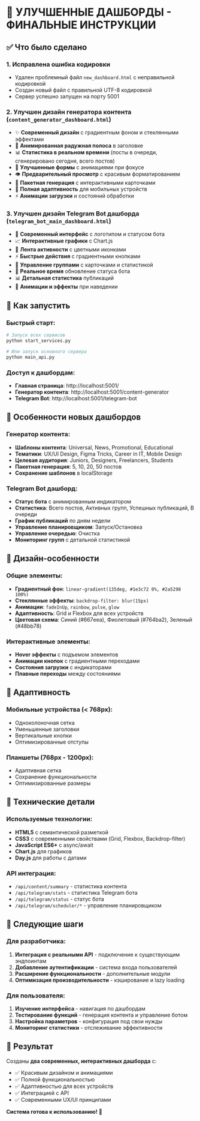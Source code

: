 # 🎨 УЛУЧШЕННЫЕ ДАШБОРДЫ - ФИНАЛЬНЫЕ ИНСТРУКЦИИ

## ✅ Что было сделано

### 1. **Исправлена ошибка кодировки**
- Удален проблемный файл `new_dashboard.html` с неправильной кодировкой
- Создан новый файл с правильной UTF-8 кодировкой
- Сервер успешно запущен на порту 5001

### 2. **Улучшен дизайн генератора контента** (`content_generator_dashboard.html`)
- ✨ **Современный дизайн** с градиентным фоном и стеклянными эффектами
- 🌈 **Анимированная радужная полоса** в заголовке
- 📊 **Статистика в реальном времени** (посты в очереди, сгенерировано сегодня, всего постов)
- 🎯 **Улучшенные формы** с анимациями при фокусе
- 👁️ **Предварительный просмотр** с красивым форматированием
- 🔄 **Пакетная генерация** с интерактивными карточками
- 📱 **Полная адаптивность** для мобильных устройств
- ⚡ **Анимации загрузки** и состояний обработки

### 3. **Улучшен дизайн Telegram Bot дашборда** (`telegram_bot_main_dashboard.html`)
- 🤖 **Современный интерфейс** с логотипом и статусом бота
- 📈 **Интерактивные графики** с Chart.js
- 📝 **Лента активности** с цветными иконками
- ⚡ **Быстрые действия** с градиентными кнопками
- 👥 **Управление группами** с карточками и статистикой
- 🔄 **Реальное время** обновление статуса бота
- 📊 **Детальная статистика** публикаций
- 🎨 **Анимации и эффекты** при наведении

## 🚀 Как запустить

### Быстрый старт:
```bash
# Запуск всех сервисов
python start_services.py

# Или запуск основного сервера
python main_api.py
```

### Доступ к дашбордам:
- **Главная страница**: http://localhost:5001/
- **Генератор контента**: http://localhost:5001/content-generator
- **Telegram Bot**: http://localhost:5001/telegram-bot

## 🎯 Особенности новых дашбордов

### Генератор контента:
- **Шаблоны контента**: Universal, News, Promotional, Educational
- **Тематики**: UX/UI Design, Figma Tricks, Career in IT, Mobile Design
- **Целевая аудитория**: Juniors, Designers, Freelancers, Students
- **Пакетная генерация**: 5, 10, 20, 50 постов
- **Сохранение шаблонов** в localStorage

### Telegram Bot дашборд:
- **Статус бота** с анимированным индикатором
- **Статистика**: Всего постов, Активных групп, Успешных публикаций, В очереди
- **График публикаций** по дням недели
- **Управление планировщиком**: Запуск/Остановка
- **Управление очередью**: Очистка
- **Мониторинг групп** с детальной статистикой

## 🎨 Дизайн-особенности

### Общие элементы:
- **Градиентный фон**: `linear-gradient(135deg, #1e3c72 0%, #2a5298 100%)`
- **Стеклянные эффекты**: `backdrop-filter: blur(15px)`
- **Анимации**: `fadeInUp`, `rainbow`, `pulse`, `glow`
- **Адаптивность**: Grid и Flexbox для всех устройств
- **Цветовая схема**: Синий (#667eea), Фиолетовый (#764ba2), Зеленый (#48bb78)

### Интерактивные элементы:
- **Hover эффекты** с подъемом элементов
- **Анимации кнопок** с градиентными переходами
- **Состояния загрузки** с индикаторами
- **Плавные переходы** между состояниями

## 📱 Адаптивность

### Мобильные устройства (< 768px):
- Одноколоночная сетка
- Уменьшенные заголовки
- Вертикальные кнопки
- Оптимизированные отступы

### Планшеты (768px - 1200px):
- Адаптивная сетка
- Сохранение функциональности
- Оптимизированные размеры

## 🔧 Технические детали

### Используемые технологии:
- **HTML5** с семантической разметкой
- **CSS3** с современными свойствами (Grid, Flexbox, Backdrop-filter)
- **JavaScript ES6+** с async/await
- **Chart.js** для графиков
- **Day.js** для работы с датами

### API интеграция:
- `/api/content/summary` - статистика контента
- `/api/telegram/stats` - статистика Telegram бота
- `/api/telegram/status` - статус бота
- `/api/telegram/scheduler/*` - управление планировщиком

## 🎯 Следующие шаги

### Для разработчика:
1. **Интеграция с реальными API** - подключение к существующим эндпоинтам
2. **Добавление аутентификации** - система входа пользователей
3. **Расширение функциональности** - дополнительные модули
4. **Оптимизация производительности** - кэширование и lazy loading

### Для пользователя:
1. **Изучение интерфейса** - навигация по дашбордам
2. **Тестирование функций** - генерация контента и управление ботом
3. **Настройка параметров** - конфигурация под свои нужды
4. **Мониторинг статистики** - отслеживание эффективности

## 🎉 Результат

Созданы **два современных, интерактивных дашборда** с:
- ✅ Красивым дизайном и анимациями
- ✅ Полной функциональностью
- ✅ Адаптивностью для всех устройств
- ✅ Интеграцией с API
- ✅ Современными UX/UI принципами

**Система готова к использованию!** 🚀 